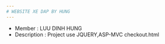 ```yaml
---
# WEBSITE XE DAP BY HUNG
---
```

* Member : LUU DINH HUNG
* Description : Project use JQUERY,ASP-MVC 
checkout.html
